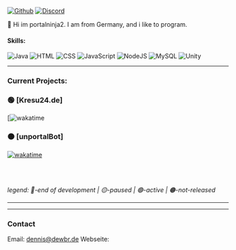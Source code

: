 <a href="https://github.com/portalninja2">![Github](https://img.shields.io/badge/GitHub-100000?style=for-the-badge&logo=github&logoColor=white)</a>
<a href="https://discord.gg/wqkJ4Shy">![Discord](https://img.shields.io/badge/Discord-7289DA?style=for-the-badge&logo=discord&logoColor=white)</a>

👋 Hi im portalninja2. I am from Germany, and i like to program.

#### Skills:
![Java](https://img.shields.io/badge/Java-ED8B00?style=for-the-badge&logo=java&logoColor=white)
![HTML](https://img.shields.io/badge/HTML5-E34F26?style=for-the-badge&logo=html5&logoColor=white)
![CSS](https://img.shields.io/badge/CSS3-1572B6?style=for-the-badge&logo=css3&logoColor=white)
![JavaScript](https://img.shields.io/badge/JavaScript-F7DF1E?style=for-the-badge&logo=javascript&logoColor=black)
![NodeJS](https://img.shields.io/badge/Node.js-43853D?style=for-the-badge&logo=node.js&logoColor=white)
![MySQL](https://img.shields.io/badge/MySQL-00000F?style=for-the-badge&logo=mysql&logoColor=white)
![Unity](https://img.shields.io/badge/Unity-100000?style=for-the-badge&logo=unity&logoColor=white)


---

### Current Projects:
### 🟢 [Kresu24.de]
[![wakatime](https://wakatime.com/share/@a4dbe430-e650-4282-8362-00b31f6c255f/29471fc4-3c8f-434b-8bec-a1daeadfb1bc.svg)

### 🟠 [unportalBot]
[![wakatime](https://wakatime.com/badge/user/a4dbe430-e650-4282-8362-00b31f6c255f/project/5bbb1d74-e0ac-4728-8961-6e03338a3276.svg)](https://wakatime.com/badge/user/a4dbe430-e650-4282-8362-00b31f6c255f/project/5bbb1d74-e0ac-4728-8961-6e03338a3276)

<br>
<br>

*legend:*
*🔴-end of development | 🟡-paused | 🟢-active | 🟠-not-released* 

---

---



### Contact
Email: <a href="mailto:dennist@dewbr.de">dennis@dewbr.de</a>
Webseite: <a href="dewbr.de"><a/>

<!---
EinfachKonrad/EinfachKonrad is a ✨ special ✨ repository because its `README.md` (this file) appears on your GitHub profile.
You can click the Preview link to take a look at your changes.
--->
<br>
